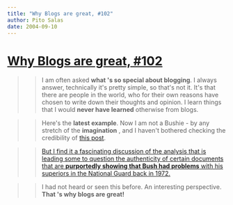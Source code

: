 ```yaml
---
title: "Why Blogs are great, #102"
author: Pito Salas
date: 2004-09-10
---
```

# [Why Blogs are great, #102](None)



>>

>> I am often asked **what 's so special about blogging**. I always answer,
technically it's pretty simple, so that's not it. It's that there are people
in the world, who for their own reasons have chosen to write down their
thoughts and opinion. I learn things that I would **never have learned**
otherwise from blogs.

>>

>> Here's the **latest example**. Now I am not a Bushie - by any stretch of
the **imagination** , and I haven't bothered checking the credibility of [this
post](<http://www.hughhewitt.com/#postid874>).

>>

>> [But I find it a fascinating discussion of the analysis that is leading
some to question the authenticity of certain documents that are **purportedly
showing that Bush had problems** with his superiors in the National Guard back
in 1972.](<http://www.hughhewitt.com/#postid874>)

>>

>> I had not heard or seen this before. An interesting perspective. **That 's
why blogs are great!**


